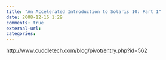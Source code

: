 ```yaml
---
title: "An Accelerated Introduction to Solaris 10: Part 1"
date: 2008-12-16 1:29
comments: true
external-url:
categories:
---
```

<http://www.cuddletech.com/blog/pivot/entry.php?id=562>
